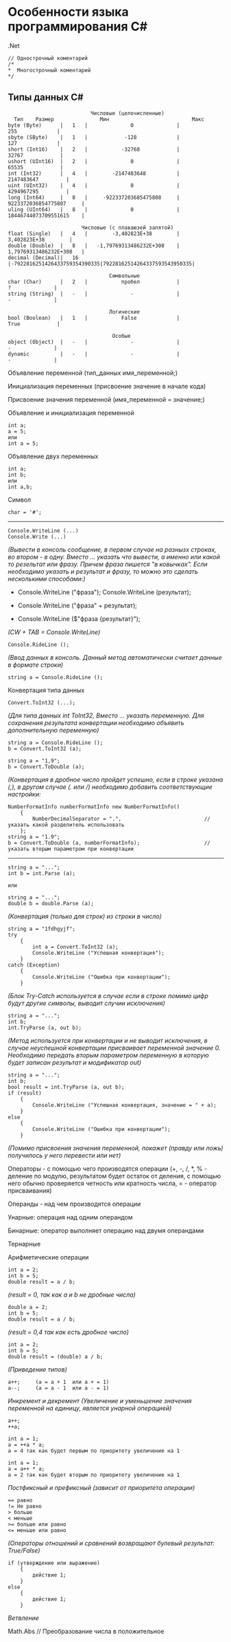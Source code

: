 # Особенности языка программирования C#

.Net 

    // Однострочный коментарий
    /* 
    *  Многострочный коментарий
    */

## Типы данных C#

                               Числовые (целочисленные)
      Тип    Размер               Мин                           Макс                      
    byte (Byte)      |   1   |              0              |             255             |
    sbyte (SByte)    |   1   |            -128             |             127             |
    short (Int16)    |   2   |           -32768            |            32767            |
    ushort (UInt16)  |   2   |              0              |            65535            |
    int (Int32)      |   4   |        -2147483648          |          2147483647         |
    uint (UInt32)    |   4   |              0              |          4294967295         |
    long (Int64)     |   8   |     -922337203685475808     |     9223372036854775807     |
    uling (UInt64)   |   8   |              0              |     18446744073709551615    |
                           
                            Числовые (с плаваюзей запятой)
    float (Single)   |   4   |        -3,402823E+38        |         3,402823E+38        |
    double (Double)  |   8   |   -1,79769313486232E+308    |     1,79769313486232E+308   |
    decimal (Decimal)|   16  |-7922816251426433759354390335|79228162514264337593543950335|
                                
                                     Символьные
    char (Char)      |   2   |           пробел            |              ?              |
    string (String)  |   -   |              -              |              -              |
                                  
                                     Логические
    bool (Boolean)   |   1   |           False             |             True            |
                                     
                                      Особые
    object (Object)  |   -   |              -              |              -              |
    dynamic          |   -   |              -              |              -              |

Объявление переменной (тип_данных имя_переменной;)

Инициализация переменных (присвоение значение в начале кода)

Присвоение значения переменной (имя_переменной = значение;)

Объявление и инициализация переменной

    int a;                                                           
    a = 5;                        
    или
    int a = 5;
Объявление двух переменных

    int a;
    int b;
    или
    int a,b;

Символ

    char = '#';
_______

    Console.WriteLine (...)
    Console.Write (...)

*(Вывести в консоль сообщение, в первом случае на разнызх строках, во втором - в одну. Вместо ... указать что вывести, а именно или какой то резельтат или фразу. Причем фраза пишется "в ковычках". Если необходимо указать и результат и фразу, то можно это сделать несколькими способами:)*

+ Console.WriteLine ("фраза"); Console.WriteLine (результат);

+ Console.WriteLine ("фраза" + результат);

+ Console.WriteLine ($"фраза {результат}");

*(CW + TAB = Console.WriteLine)*

    Console.RideLine ();

*(Ввод данных в консоль. Данный метод автоматически считает данные в формате строки)*

    string a = Console.RideLine ();

Конвертация типа данных

    Convert.ToInt32 (...);

*(Для типа данных int ToInt32, Вместо ... указать переменную. Для сохранения результата конвертации необходимо объявить дополнительную переменную)*

    string a = Console.RideLine ();
    b = Convert.ToInt32 (a);

    string a = "1,9";
    b = Convert.ToDouble (a);

*(Конвертация в дробное число пройдет успешно, если в строке указана (,), в другом случае (. или /) необходимо добавить соответствующие настройки:*

    NumberFormatInfo numberFormatInfo new NumberFormatInfo()
        {
            NumberDecimalSeparator = ".",                           // указать какой разделитель использовать
        };
    string a = "1.9";
    b = Convert.ToDouble (a, numberFormatInfo);                     // указать вторым параметром при конвертации
___

    string a = "...";
    int b = int.Parse (a);

    или 

    string a = "...";
    double b = double.Parse (a);

*(Конвертация (только для строк) из строки в число)*

    string a = "1fdhgyjf";
    try
        {
            int a = Convert.ToInt32 (a);
            Console.WriteLine ("Успешная конвертация");
        }
    catch (Exception) 
        {
            Console.WriteLine ("Ошибка при конвертации");
        }
*(Блок Try-Catch используется в случае если в строке помимо цифр будут другие символы, выводит случии исключения)*

    string a = "...";
    int b;
    int.TryParse (a, out b);

*(Метод используется при конвертации и не выводит исключения, в случае неуспешной конвертации присваивает переменной значение 0. Необходимо передать вторым параметром переменную в которую будет записан результат и модификатор out)*

    string a = "...";
    int b;
    bool result = int.TryParse (a, out b);
    if (result)
        {
            Console.WriteLine ("Успешная конвертация, значение = " + a);
        }
    else
        {
            Console.WriteLine ("Ошибка при конвертации");
        }
*(Помимо присвоения значения переменной, покажет (правду или ложь) получилось у него перевести или нет)*


Операторы - с помощью чего производятся операции (+, -, /, *, % - деление по модулю, результатом будет остаток от деления, с помощью него обычно проверяется четность или кратность числа, = - оператор присваивания)

Операнды - над чем производятся операции

Унарные: операция над одним операндом

Бинарные: оператор выполняет операцию над двумя операндами

Тернарные

Арифметические операции

    int a = 2;
    int b = 5;
    double result = a / b;

*(result = 0, так как a и b не дробные числа)*

    double a = 2;
    int b = 5;
    double result = a / b;

*(result = 0,4 так как есть дробное число)*

    int a = 2;
    int b = 5;
    double result = (double) a / b;

*(Приведение типов)* 


    a++;     (a = a + 1  или a + = 1)
    a--;     (a = a - 1  или a - = 1)

*Инкремент и декремент (Увеличение и уменьшение значения переменной на единицу, является унарной операцией)*

    a++;
    ++a;

    int a = 1;
    a = ++a * a; 
    a = 4 так как будет первым по приоритету увеличение на 1

    int a = 1;
    a = a++ * a;
    a = 2 так как будет вторым по приоритету увеличение на 1

*Постфиксный и префиксный (зависит от приоритета операции)*

    == равно
    != Не равно
    > больше
    < меньше
    >= больше или равно
    <= меньше или равно

*(Операторы отношений и сравнений возвращают булевый результат: True/False)*

    if (утверждение или выражение)
        {
            действие 1;
        }
    else
        {
            действие 1;
        }

*Ветвление*



Math.Abs // Преобразование числа в положительное